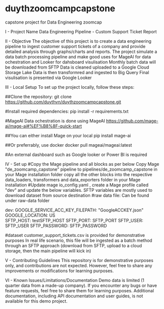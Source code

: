 # duythzoomcampcapstone
capstone project for Data Engineering zoomcap 


I - Project Name
Data Engineering Pipeline - Custom Support Ticket Report


II - Objective
The objective of this project is to create a data engineering pipeline to ingest customer support tickets of a company and provide detailed analysis through graphs/charts and reports.
The project simulate a data batch processing pipeline and make good uses for MageAI for data ochestration and Looker for dahsboard visulisation
Monthly batch data will be downloaded from SFTP
Data is  cleaned uploaded to a Google Cloud Storage Lake
Data is then transformred and ingested to Big Query
Final visulisation is presented via Google Looker


III - Local Setup
To set up the project locally, follow these steps:


##Clone the repository:
git clone https://github.com/duythvn/duythzoomcampcapstone.git

#Install required dependencies:
pip install -r requirements.txt

#MageAI Data ochestration is done using MageAI https://github.com/mage-ai/mage-ai#%EF%B8%8F-quick-start

##You can either install Mage on your local
pip install mage-ai

##Or preferrably,  use docker
docker pull mageai/mageai:latest

#An external dashboard such as Google looker or Power BI is required



IV - Set up
#Copy the Mage pipeline and all blocks as per below
Copy Mage "de_zoomcamp_capstone" pipeline to pipelines/de_zoomcamp_capstone in your Mage installation folder
copy all the other blocks into the respective data_loaders, transformers and data_exporters folder  in your Mage installation
#Update mage  io_config.yaml , create a Mage profile called "dev" and update the below variables. SFTP variables are mostly used to download dataset from source destination
#raw data file: 
Can be found under raw-data folder

dev:
  GOOGLE_SERVICE_ACC_KEY_FILEPATH: "GoogleACCKEY.json"
  GOOGLE_LOCATION: US     
  SFTP_HOST: testSFTP_HOST
  SFTP_PORT: SFTP_PORT
  SFTP_USER: SFTP_USER
  SFTP_PASSWORD: SFTP_PASSWORD



#dataset
customer_support_tickets.csv is provided for demonstrative purposes
In real life scenario, this file will be ingested as a batch method through an SFTP approach (download from SFTP,  upload to a cloud storage, then the main pipeline will kick in)



V - Contributing Guidelines
This repository is for demonstrative purposes only, and contributions are not expected. However, feel free to share any improvements or modifications for learning purposes.



VI - Known Issues/Limitations/Documentation
Demo data is limited (1 quarter data from a made-up company).
If you encounter any bugs or have feature requests, feel free to share them for learning purposes.
Additional documentation, including API documentation and user guides, is not available for this demo project.

